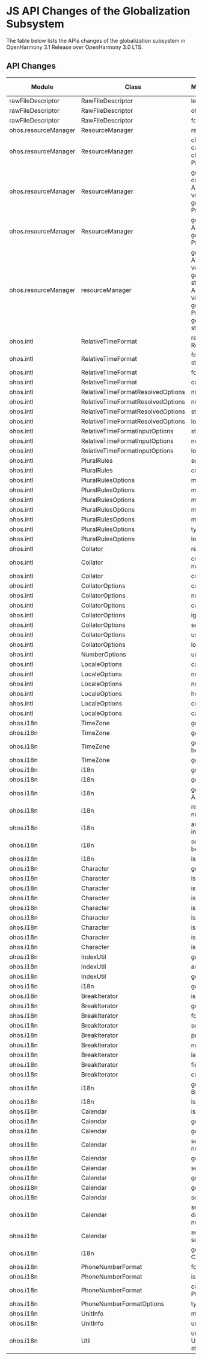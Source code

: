 # JS API Changes of the Globalization Subsystem

The table below lists the APIs changes of the globalization subsystem in OpenHarmony 3.1 Release over OpenHarmony 3.0 LTS.

## API Changes

| Module| Class| Method/Attribute/Enumeration/Constant| Change Type|
|---|---|---|---|
| rawFileDescriptor | RawFileDescriptor | length: number; | Added|
| rawFileDescriptor | RawFileDescriptor | offset: number; | Added|
| rawFileDescriptor | RawFileDescriptor | fd: number; | Added|
| ohos.resourceManager | ResourceManager | release(); | Added|
| ohos.resourceManager | ResourceManager | closeRawFileDescriptor(path: string, callback: AsyncCallback\<void>): void;<br>closeRawFileDescriptor(path: string): Promise\<void>; | Added|
| ohos.resourceManager | ResourceManager | getRawFileDescriptor(path: string, callback: AsyncCallback\<RawFileDescriptor>): void;<br>getRawFileDescriptor(path: string): Promise\<RawFileDescriptor>; | Added|
| ohos.resourceManager | ResourceManager | getRawFile(path: string, callback: AsyncCallback\<Uint8Array>): void;<br>getRawFile(path: string): Promise\<Uint8Array>; | Added|
| ohos.resourceManager | resourceManager | getResourceManager(callback: AsyncCallback\<ResourceManager>): void;<br>getResourceManager(bundleName: string, callback: AsyncCallback\<ResourceManager>): void;<br>getResourceManager(): Promise\<ResourceManager>;<br>getResourceManager(bundleName: string): Promise\<ResourceManager>; | Added|
| ohos.intl | RelativeTimeFormat | resolvedOptions(): RelativeTimeFormatResolvedOptions; | Added|
| ohos.intl | RelativeTimeFormat | formatToParts(value: number, unit: string): Array\<object>; | Added|
| ohos.intl | RelativeTimeFormat | format(value: number, unit: string): string; | Added|
| ohos.intl | RelativeTimeFormat | constructor(); | Added|
| ohos.intl | RelativeTimeFormatResolvedOptions | numberingSystem: string; | Added|
| ohos.intl | RelativeTimeFormatResolvedOptions | numeric: string; | Added|
| ohos.intl | RelativeTimeFormatResolvedOptions | style: string; | Added|
| ohos.intl | RelativeTimeFormatResolvedOptions | locale: string; | Added|
| ohos.intl | RelativeTimeFormatInputOptions | style: string; | Added|
| ohos.intl | RelativeTimeFormatInputOptions | numeric: string; | Added|
| ohos.intl | RelativeTimeFormatInputOptions | localeMatcher: string; | Added|
| ohos.intl | PluralRules | select(n: number): string; | Added|
| ohos.intl | PluralRules | constructor(); | Added|
| ohos.intl | PluralRulesOptions | maximumSignificantDigits: number; | Added|
| ohos.intl | PluralRulesOptions | minimumSignificantDigits: number; | Added|
| ohos.intl | PluralRulesOptions | maximumFractionDigits: number; | Added|
| ohos.intl | PluralRulesOptions | minimumFractionDigits: number; | Added|
| ohos.intl | PluralRulesOptions | minimumIntegerDigits: number; | Added|
| ohos.intl | PluralRulesOptions | type: string; | Added|
| ohos.intl | PluralRulesOptions | localeMatcher: string; | Added|
| ohos.intl | Collator | resolvedOptions(): CollatorOptions; | Added|
| ohos.intl | Collator | compare(first: string, second: string): number; | Added|
| ohos.intl | Collator | constructor(); | Added|
| ohos.intl | CollatorOptions | caseFirst: string; | Added|
| ohos.intl | CollatorOptions | numeric: boolean; | Added|
| ohos.intl | CollatorOptions | collation: string; | Added|
| ohos.intl | CollatorOptions | ignorePunctuation: boolean; | Added|
| ohos.intl | CollatorOptions | sensitivity: string; | Added|
| ohos.intl | CollatorOptions | usage: string; | Added|
| ohos.intl | CollatorOptions | localeMatcher: string; | Added|
| ohos.intl | NumberOptions | unitUsage: string | Added|
| ohos.intl | LocaleOptions | caseFirst: string; | Added|
| ohos.intl | LocaleOptions | numeric: boolean; | Added|
| ohos.intl | LocaleOptions | numberingSystem: string; | Added|
| ohos.intl | LocaleOptions | hourCycle: string; | Added|
| ohos.intl | LocaleOptions | collation: string; | Added|
| ohos.intl | LocaleOptions | calendar: string; | Added|
| ohos.i18n | TimeZone | getOffset(date?: number): number; | Added|
| ohos.i18n | TimeZone | getRawOffset(): number; | Added|
| ohos.i18n | TimeZone | getDisplayName(locale?: string, isDST?: boolean): string; | Added|
| ohos.i18n | TimeZone | getID(): string; | Added|
| ohos.i18n | i18n | getTimeZone(zoneID?: string): TimeZone; | Added|
| ohos.i18n | i18n | getFirstPreferredLanguage(): string; | Added|
| ohos.i18n | i18n | getPreferredLanguageList(): Array\<string>; | Added|
| ohos.i18n | i18n | removePreferredLanguage(index: number): boolean; | Added|
| ohos.i18n | i18n | addPreferredLanguage(language: string, index?: number): boolean; | Added|
| ohos.i18n | i18n | set24HourClock(option: boolean): boolean; | Added|
| ohos.i18n | i18n | is24HourClock(): boolean; | Added|
| ohos.i18n | Character | getType(char: string): string; | Added|
| ohos.i18n | Character | isUpperCase(char: string): boolean; | Added|
| ohos.i18n | Character | isLowerCase(char: string): boolean; | Added|
| ohos.i18n | Character | isLetter(char: string): boolean; | Added|
| ohos.i18n | Character | isIdeograph(char: string): boolean; | Added|
| ohos.i18n | Character | isRTL(char: string): boolean; | Added|
| ohos.i18n | Character | isWhitespace(char: string): boolean; | Added|
| ohos.i18n | Character | isSpaceChar(char: string): boolean; | Added|
| ohos.i18n | Character | isDigit(char: string): boolean; | Added|
| ohos.i18n | IndexUtil | getIndex(text: string): string; | Added|
| ohos.i18n | IndexUtil | addLocale(locale: string): void; | Added|
| ohos.i18n | IndexUtil | getIndexList(): Array\<string>; | Added|
| ohos.i18n | i18n | getInstance(locale?:string): IndexUtil; | Added|
| ohos.i18n | BreakIterator | isBoundary(offset: number): boolean; | Added|
| ohos.i18n | BreakIterator | getLineBreakText(): string; | Added|
| ohos.i18n | BreakIterator | following(offset: number): number; | Added|
| ohos.i18n | BreakIterator | setLineBreakText(text: string): void; | Added|
| ohos.i18n | BreakIterator | previous(): number; | Added|
| ohos.i18n | BreakIterator | next(index?: number): number; | Added|
| ohos.i18n | BreakIterator | last(): number; | Added|
| ohos.i18n | BreakIterator | first(): number; | Added|
| ohos.i18n | BreakIterator | current(): number; | Added|
| ohos.i18n | i18n | getLineInstance(locale: string): BreakIterator; | Added|
| ohos.i18n | i18n | isRTL(locale: string): boolean; | Added|
| ohos.i18n | Calendar | isWeekend(date?: Date): boolean; | Added|
| ohos.i18n | Calendar | getDisplayName(locale: string): string; | Added|
| ohos.i18n | Calendar | get(field: string): number; | Added|
| ohos.i18n | Calendar | setMinimalDaysInFirstWeek(value: number): void; | Added|
| ohos.i18n | Calendar | getMinimalDaysInFirstWeek(): number; | Added|
| ohos.i18n | Calendar | setFirstDayOfWeek(value: number): void; | Added|
| ohos.i18n | Calendar | getFirstDayOfWeek(): number; | Added|
| ohos.i18n | Calendar | getTimeZone(): string; | Added|
| ohos.i18n | Calendar | setTimeZone(timezone: string): void; | Added|
| ohos.i18n | Calendar | set(year: number, month: number, date:number, hour?: number, minute?: number, second?: number): void; | Added|
| ohos.i18n | Calendar | setTime(date: Date): void;<br>setTime(time: number): void; | Added|
| ohos.i18n | i18n | getCalendar(locale: string, type?: string): Calendar; | Added|
| ohos.i18n | PhoneNumberFormat | format(number: string): string; | Added|
| ohos.i18n | PhoneNumberFormat | isValidNumber(number: string): boolean; | Added|
| ohos.i18n | PhoneNumberFormat | constructor(country: string, options?: PhoneNumberFormatOptions); | Added|
| ohos.i18n | PhoneNumberFormatOptions | type: string; | Added|
| ohos.i18n | UnitInfo | measureSystem: string | Added|
| ohos.i18n | UnitInfo | unit: string | Added|
| ohos.i18n | Util | unitConvert(fromUnit: UnitInfo, toUnit: UnitInfo, value: number, locale: string, style?: string): string; | Added|
